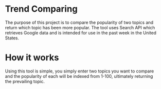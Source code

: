 # Trend Comparing

The purpose of this project is to compare the popularity of two topics and return which topic has been more popular. The tool uses Search API which retrieves Google data and is intended for use in the past week in the United States.

# How it works

Using this tool is simple, you simply enter two topics you want to compare and the popularity of each will be indexed from 1-100, ultimately returning the prevailing topic.
